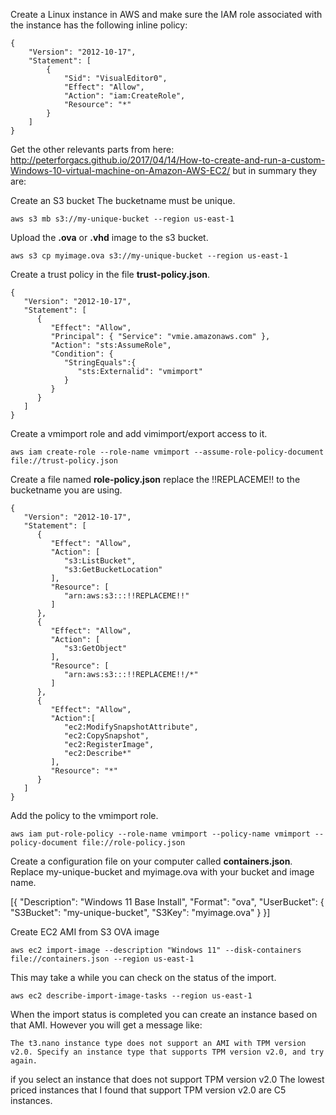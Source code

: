 Create a Linux instance in AWS and make sure the IAM role associated with the instance has the following inline policy:

```
{
    "Version": "2012-10-17",
    "Statement": [
        {
            "Sid": "VisualEditor0",
            "Effect": "Allow",
            "Action": "iam:CreateRole",
            "Resource": "*"
        }
    ]
}
```

Get the other relevants parts from here:
http://peterforgacs.github.io/2017/04/14/How-to-create-and-run-a-custom-Windows-10-virtual-machine-on-Amazon-AWS-EC2/ but in summary they are:


Create an S3 bucket
The bucketname must be unique.
```
aws s3 mb s3://my-unique-bucket --region us-east-1
```
Upload the **.ova** or **.vhd** image to the s3 bucket.
```
aws s3 cp myimage.ova s3://my-unique-bucket --region us-east-1
```
Create a trust policy in the file **trust-policy.json**.
```
{
   "Version": "2012-10-17",
   "Statement": [
      {
         "Effect": "Allow",
         "Principal": { "Service": "vmie.amazonaws.com" },
         "Action": "sts:AssumeRole",
         "Condition": {
            "StringEquals":{
               "sts:Externalid": "vmimport"
            }
         }
      }
   ]
}
```
Create a vmimport role and add vimimport/export access to it.
```
aws iam create-role --role-name vmimport --assume-role-policy-document file://trust-policy.json
```
Create a file named **role-policy.json** replace the !!REPLACEME!! to the bucketname you are using.
```
{
   "Version": "2012-10-17",
   "Statement": [
      {
         "Effect": "Allow",
         "Action": [
            "s3:ListBucket",
            "s3:GetBucketLocation"
         ],
         "Resource": [
            "arn:aws:s3:::!!REPLACEME!!"
         ]
      },
      {
         "Effect": "Allow",
         "Action": [
            "s3:GetObject"
         ],
         "Resource": [
            "arn:aws:s3:::!!REPLACEME!!/*"
         ]
      },
      {
         "Effect": "Allow",
         "Action":[
            "ec2:ModifySnapshotAttribute",
            "ec2:CopySnapshot",
            "ec2:RegisterImage",
            "ec2:Describe*"
         ],
         "Resource": "*"
      }
   ]
}
```
Add the policy to the vmimport role.
```
aws iam put-role-policy --role-name vmimport --policy-name vmimport --policy-document file://role-policy.json
```
Create a configuration file on your computer called **containers.json**.
Replace my-unique-bucket and myimage.ova with your bucket and image name.

[{ "Description": "Windows 11 Base Install", "Format": "ova", "UserBucket": { "S3Bucket": "my-unique-bucket", "S3Key": "myimage.ova" } }]

Create EC2 AMI from S3 OVA image
```
aws ec2 import-image --description "Windows 11" --disk-containers file://containers.json --region us-east-1
```
This may take a while you can check on the status of the import.
```
aws ec2 describe-import-image-tasks --region us-east-1
```
When the import status is completed you can create an instance based on that AMI. However you will get a message like:

```
The t3.nano instance type does not support an AMI with TPM version v2.0. Specify an instance type that supports TPM version v2.0, and try again.
```

if you select an instance that does not support TPM version v2.0 The lowest priced instances that I found that support TPM version v2.0 are C5 instances.
